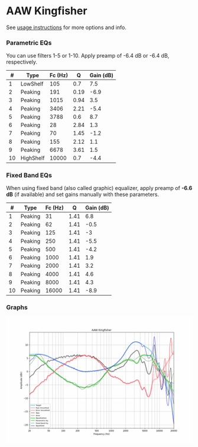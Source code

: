 # AAW Kingfisher
See [usage instructions](https://github.com/jaakkopasanen/AutoEq#usage) for more options and info.

### Parametric EQs
You can use filters 1-5 or 1-10. Apply preamp of -6.4 dB or -6.4 dB, respectively.

|   # | Type      |   Fc (Hz) |    Q |   Gain (dB) |
|-----|-----------|-----------|------|-------------|
|   1 | LowShelf  |       105 | 0.7  |         7.5 |
|   2 | Peaking   |       191 | 0.19 |        -6.9 |
|   3 | Peaking   |      1015 | 0.94 |         3.5 |
|   4 | Peaking   |      3406 | 2.21 |        -5.4 |
|   5 | Peaking   |      3788 | 0.6  |         8.7 |
|   6 | Peaking   |        28 | 2.84 |         1.3 |
|   7 | Peaking   |        70 | 1.45 |        -1.2 |
|   8 | Peaking   |       155 | 2.12 |         1.1 |
|   9 | Peaking   |      6678 | 3.61 |         1.5 |
|  10 | HighShelf |     10000 | 0.7  |        -4.4 |

### Fixed Band EQs
When using fixed band (also called graphic) equalizer, apply preamp of **-6.6 dB** (if available) and set gains manually with these parameters.

|   # | Type    |   Fc (Hz) |    Q |   Gain (dB) |
|-----|---------|-----------|------|-------------|
|   1 | Peaking |        31 | 1.41 |         6.8 |
|   2 | Peaking |        62 | 1.41 |        -0.5 |
|   3 | Peaking |       125 | 1.41 |        -3   |
|   4 | Peaking |       250 | 1.41 |        -5.5 |
|   5 | Peaking |       500 | 1.41 |        -4.2 |
|   6 | Peaking |      1000 | 1.41 |         1.9 |
|   7 | Peaking |      2000 | 1.41 |         3.2 |
|   8 | Peaking |      4000 | 1.41 |         4.6 |
|   9 | Peaking |      8000 | 1.41 |         4.3 |
|  10 | Peaking |     16000 | 1.41 |        -8.9 |

### Graphs
![](./AAW%20Kingfisher.png)
